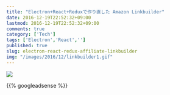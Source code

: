 ```yaml
---
title: "Electron+React+Reduxで作り直した Amazon Linkbuilder"
date: 2016-12-19T22:52:32+09:00
lastmod: 2016-12-19T22:52:32+09:00
comments: true
category: ['Tech']
tags: ['Electron','React','']
published: true
slug: electron-react-redux-affiliate-linkbuilder
img: "/images/2016/12/linkbuilder1.gif"
---
```


![](/images/2016/12/linkbuilder320x240.gif)

<!--more-->
{{% googleadsense %}}
